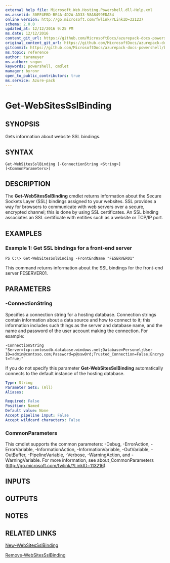 ```yaml
---
external help file: Microsoft.Web.Hosting.Powershell.dll-Help.xml
ms.assetid: 30EF4EBD-BE4A-4D2A-AD33-58A8499EDA54
online version: http://go.microsoft.com/fwlink/?LinkID=321237
schema: 2.0.0
updated_at: 12/12/2016 9:25 PM
ms.date: 12/12/2016
content_git_url: https://github.com/MicrosoftDocs/azurepack-docs-powershell/blob/live/AzurePack-cmdlets/Websites/v1.0/Get-WebSitesSslBinding.md
original_content_git_url: https://github.com/MicrosoftDocs/azurepack-docs-powershell/blob/live/AzurePack-cmdlets/Websites/v1.0/Get-WebSitesSslBinding.md
gitcommit: https://github.com/MicrosoftDocs/azurepack-docs-powershell/blob/b83cde31c8e8df3140400b62cc6698cfc8f37a47/AzurePack-cmdlets/Websites/v1.0/Get-WebSitesSslBinding.md
ms.topic: reference
author: tarameyer
ms.author: sngun
keywords: powershell, cmdlet
manager: byronr
open_to_public_contributors: true
ms.service: Azure-pack
---
```


# Get-WebSitesSslBinding

## SYNOPSIS
Gets information about website SSL bindings.

## SYNTAX

```
Get-WebSitesSslBinding [-ConnectionString <String>] [<CommonParameters>]
```

## DESCRIPTION
The **Get-WebSitesSslBinding** cmdlet returns information about the Secure Sockets Layer (SSL) bindings assigned to your websites.
SSL provides a way for browsers to communicate with web servers over a secure, encrypted channel; this is done by using SSL certificates.
An SSL binding associates an SSL certificate with entities such as a website or TCP/IP port.

## EXAMPLES

### Example 1: Get SSL bindings for a front-end server
```
PS C:\> Get-WebSitesSslBinding -FrontEndName "FESERVER01"
```

This command returns information about the SSL bindings for the front-end server FESERVER01.

## PARAMETERS

### -ConnectionString
Specifies a connection string for a hosting database.
Connection strings contain information about a data source and how to connect to it; this information includes such things as the server and database name, and the name and password of the user account making the connection.
For example:

`-ConnectionString "Server=tcp:contosodb.database.windows.net;Database=Personel;User ID=admin@contoso.com;Password=p@ssw0rd;Trusted_Connection=False;Encrypt=True;"`

If you do not specify this parameter **Get-WebSitesSslBinding** automatically connects to the default instance of the hosting database.

```yaml
Type: String
Parameter Sets: (All)
Aliases: 

Required: False
Position: Named
Default value: None
Accept pipeline input: False
Accept wildcard characters: False
```

### CommonParameters
This cmdlet supports the common parameters: -Debug, -ErrorAction, -ErrorVariable, -InformationAction, -InformationVariable, -OutVariable, -OutBuffer, -PipelineVariable, -Verbose, -WarningAction, and -WarningVariable. For more information, see about_CommonParameters (http://go.microsoft.com/fwlink/?LinkID=113216).

## INPUTS

## OUTPUTS

## NOTES

## RELATED LINKS

[New-WebSitesSslBinding](xref:Websites/v1.0/New-WebSitesSslBinding.md)

[Remove-WebSitesSslBinding](xref:Websites/v1.0/Remove-WebSitesSslBinding.md)


